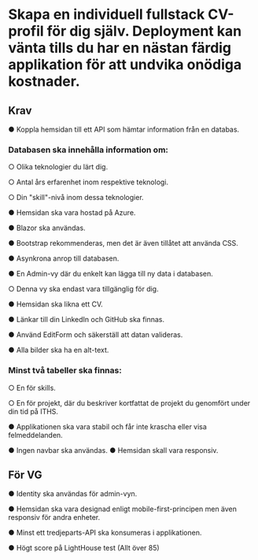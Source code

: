 # Skapa en individuell fullstack CV-profil för dig själv. Deployment kan vänta tills du har en nästan färdig applikation för att undvika onödiga kostnader.
## Krav
● Koppla hemsidan till ett API som hämtar information från en databas.

### Databasen ska innehålla information om:
○ Olika teknologier du lärt dig.

○ Antal års erfarenhet inom respektive teknologi.

○ Din "skill"-nivå inom dessa teknologier.

● Hemsidan ska vara hostad på Azure.

● Blazor ska användas.

● Bootstrap rekommenderas, men det är även tillåtet att använda CSS.

● Asynkrona anrop till databasen.

● En Admin-vy där du enkelt kan lägga till ny data i databasen.

○ Denna vy ska endast vara tillgänglig för dig.

● Hemsidan ska likna ett CV.

● Länkar till din LinkedIn och GitHub ska finnas.

● Använd EditForm och säkerställ att datan valideras.

● Alla bilder ska ha en alt-text.

### Minst två tabeller ska finnas:

○ En för skills.

○ En för projekt, där du beskriver kortfattat de projekt du genomfört under din tid på ITHS.

● Applikationen ska vara stabil och får inte krascha eller visa felmeddelanden.

● Ingen navbar ska användas.
● Hemsidan skall vara responsiv.

## För VG
● Identity ska användas för admin-vyn.

● Hemsidan ska vara designad enligt mobile-first-principen men även responsiv för andra enheter.

● Minst ett tredjeparts-API ska konsumeras i applikationen.

● Högt score på LightHouse test (Allt över 85)
